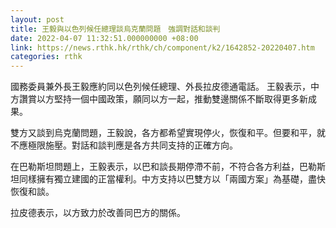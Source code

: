 ```yaml
---
layout: post
title: 王毅與以色列候任總理談烏克蘭問題　強調對話和談判
date: 2022-04-07 11:32:51.000000000 +08:00
link: https://news.rthk.hk/rthk/ch/component/k2/1642852-20220407.htm
categories: rthk
---
```


國務委員兼外長王毅應約同以色列候任總理、外長拉皮德通電話。 王毅表示，中方讚賞以方堅持一個中國政策，願同以方一起，推動雙邊關係不斷取得更多新成果。
 
雙方又談到烏克蘭問題，王毅說，各方都希望實現停火，恢復和平。但要和平，就不應極限施壓。對話和談判應是各方共同支持的正確方向。

在巴勒斯坦問題上，王毅表示，以巴和談長期停滯不前，不符合各方利益，巴勒斯坦同樣擁有獨立建國的正當權利。中方支持以巴雙方以「兩國方案」為基礎，盡快恢復和談。

拉皮德表示，以方致力於改善同巴方的關係。

